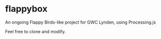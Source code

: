 # flappybox
An ongoing Flappy Birds-like project for GWC Lynden, using Processing.js

Feel free to clone and modify.